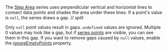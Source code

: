 The [Step Area](https://js.devexpress.com/Demos/WidgetsGallery/Demo/Charts/StepArea/) series uses perpendicular vertical and horizontal lines to connect data points and shades the area under these lines. If a point's value is `null`, the series draws a gap.
// _split_

Only `null` point values result in gaps. `undefined` values are ignored. Multiple 0 values may look like a gap, but if [series points](/Documentation/ApiReference/UI_Components/dxChart/Series_Types/StepAreaSeries/point/) are visible, you can see them in this gap. If you want to remove gaps caused by `null` values, enable the [ignoreEmptyPoints](/Documentation/ApiReference/UI_Components/dxChart/Configuration/series/#ignoreEmptyPoints) property.
